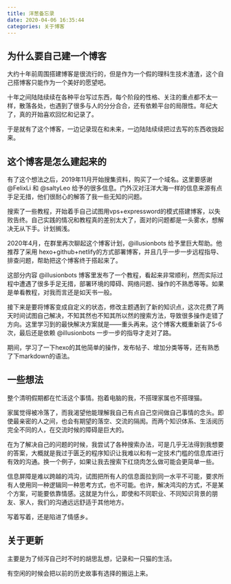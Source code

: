 ```yaml
---
title: 洋葱备忘录
date: 2020-04-06 16:35:44
categories: 关于博客
---
```


## 为什么要自己建一个博客

大约十年前周围搭建博客是很流行的，但是作为一个假的理科生技术渣渣，这个自己搭博客只能作为一个美好的愿望吧。

十年之间陆陆续续在各种平台写过东西，每个阶段的性格、关注的重点都不太一样，散落各处，也遇到了很多与人的分分合合，还有依赖平台的局限性。年纪大了，真的开始喜欢回忆和记录了。

于是就有了这个博客，一边记录现在和未来，一边陆陆续续把过去写的东西收拢起来。

## 这个博客是怎么建起来的

有了这个想法之后，2019年11月开始搜集资料，购买了一个域名。这里要感谢@FelixLi 和 @saltyLeo 给予的很多信息。门外汉对汪洋大海一样的信息来源有点手足无措，他们很耐心的解答了我一些无知的问题。

搜索了一些教程，开始着手自己试图用vps+expressword的模式搭建博客，以失败告终。自己实践的情况和教程真的差别太大了，面对的问题都是一头雾水，想解决无从下手。计划搁浅。

2020年4月，在群里再次聊起这个博客计划，@illusionbots 给予里巨大帮助。他推荐了采用 hexo+github+netlify的方式部署博客，并且几乎一步一步远程指导、排查问题，帮助把这个博客终于搭起来了。

这部分内容 @illusionbots 博客里发布了一个教程，看起来非常顺利，然而实际过程中遭遇了很多手足无措，部署环境的障碍、网络问题、操作的不熟悉等等。如果是单看教程，对我而言还是如天书一般。

接下来是要将博客变成自定义的状态，修改主题遇到了新的知识点，这次花费了两天时间试图自己解决，不知其然也不知其所以然的搜索方法，导致很多操作走错了方向。这里学习到的最快解决方案就是——重头再来。这个博客大概重新装了5-6次，最后还是依赖 @illusionbots 一步一步的指导才走对了路。

期间，学习了一下hexo的其他简单的操作，发布帖子、增加分类等等，还有熟悉了下markdown的语法。



## 一些想法

整个清明假期都在忙活这个事情。抱着电脑的我，不搭理家属也不搭理猫。

家属觉得被冷落了，而我渴望他能理解我自己有点自己空间做自己事情的念头。即使最亲密的人之间，也会有期望的落空、交流的隔阂。而两个知识体系、生活阅历完全不同的人，在交流时候的障碍是巨大的。

在为了解决自己的问题的时候，我尝试了各种搜索办法，可是几乎无法得到我想要的答案，大概就是我过于匮乏的程序知识让我难以和有一定技术门槛的信息库进行有效的沟通。换一个例子，如果让我去搜索下红烧肉怎么做可能会更简单一些。

信息屏障是难以跨越的鸿沟，试图把所有人的信息面拉到同一水平不可能，要求所有人使用同一种逻辑同一种思考方式，也不可能。也许，解决鸿沟的方式，不是某个方案，可能要依靠情感。这就是为什么，即使和不同职业、不同知识背景的朋友、家人，我们的沟通远远舒适于其他地方。

写着写着，还是陷进了情感乡。



## 关于更新

主要是为了倾泻自己时不时的胡思乱想，记录和一只猫的生活。

有空闲的时候会把以前的历史故事有选择的搬运上来。

